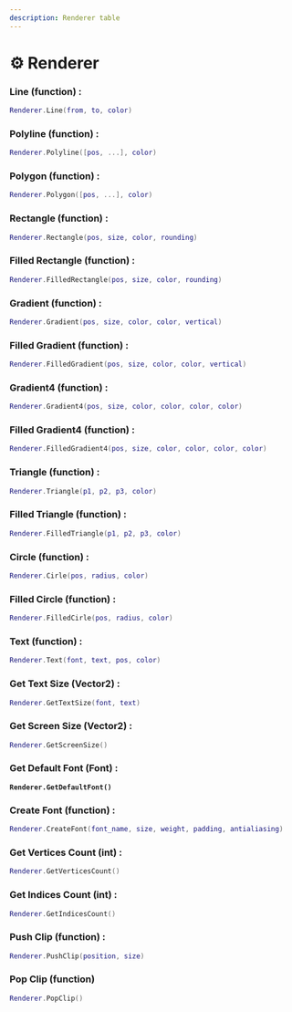 ```yaml
---
description: Renderer table
---
```


# ⚙️ Renderer

### Line (function) :

```lua
Renderer.Line(from, to, color)
```

### Polyline (function) :

```lua
Renderer.Polyline([pos, ...], color)
```

### Polygon (function) :

```lua
Renderer.Polygon([pos, ...], color)
```

### Rectangle (function) :

```lua
Renderer.Rectangle(pos, size, color, rounding)
```

### Filled Rectangle (function) :

```lua
Renderer.FilledRectangle(pos, size, color, rounding)
```

### Gradient (function) :

```lua
Renderer.Gradient(pos, size, color, color, vertical)
```

### Filled Gradient (function) :

```lua
Renderer.FilledGradient(pos, size, color, color, vertical)
```

### Gradient4 (function) :

```lua
Renderer.Gradient4(pos, size, color, color, color, color)
```

### Filled Gradient4 (function) :

```lua
Renderer.FilledGradient4(pos, size, color, color, color, color)
```

### Triangle (function) :

```lua
Renderer.Triangle(p1, p2, p3, color)
```

### Filled Triangle (function) :

```lua
Renderer.FilledTriangle(p1, p2, p3, color)
```

### Circle (function) :

```lua
Renderer.Cirle(pos, radius, color)
```

### Filled Circle (function) :

```lua
Renderer.FilledCirle(pos, radius, color)
```

### Text (function) :

```lua
Renderer.Text(font, text, pos, color)
```

### Get Text Size (Vector2) :

```lua
Renderer.GetTextSize(font, text)
```

### Get Screen Size (Vector2) :

```lua
Renderer.GetScreenSize()
```

### Get Default Font (Font) :

<pre class="language-lua"><code class="lang-lua"><strong>Renderer.GetDefaultFont()
</strong></code></pre>

### Create Font (function) :

```lua
Renderer.CreateFont(font_name, size, weight, padding, antialiasing)
```

### Get Vertices Count (int) :

```lua
Renderer.GetVerticesCount()
```

### Get Indices Count (int) :

```lua
Renderer.GetIndicesCount()
```

### Push Clip (function) :

```lua
Renderer.PushClip(position, size)
```

### Pop Clip (function)

```lua
Renderer.PopClip()
```
